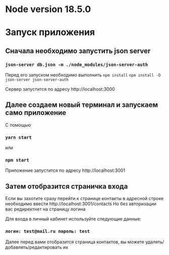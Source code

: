 # Node version 18.5.0

# Запуск приложения

## Сначала необходимо запустить json server

### `json-server db.json -m ./node_modules/json-server-auth`

Перед его запуском необходимо выполнить
`npm install` 
`npm install -D json-server json-server-auth`

Сервер запустится по адресу http://localhost:3000

## Далее создаем новый терминал и запускаем само приложение

С помощью 

### `yarn start`

или

### `npm start`

Приложение запустится по адресу http://localhost:3001

## Затем отобразится страничка входа

Если вы захотите сразу перейти к странице контакты в адресной строке необходимо ввести http://localhost:3001/contacts
Но без авторизации вас редиректнет на страницу логина

Для входа в личный кабинет используйте следующие данные:

### `логин: test@mail.ru пароль: test`

Далее перед вами отобразится страница контактов, вы можете удалять/добавлять/редактировать их





